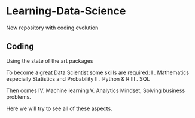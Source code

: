 # Learning-Data-Science
New repository with coding evolution

## Coding 
Using the state of the art packages


To become a great Data Scientist some skills are required:
I . Mathematics especially Statistics and Probability
II . Python & R
III . SQL

Then comes 
IV. Machine learning
V. Analytics Mindset, Solving business problems.

Here we will try to see all of these aspects.
